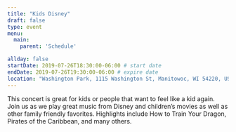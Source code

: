 ```yaml
---
title: "Kids Disney"
draft: false
type: event
menu: 
  main:
    parent: 'Schedule'

allday: false
startDate: 2019-07-26T18:30:00-06:00 # start date
endDate: 2019-07-26T19:30:00-06:00 # expire date
location: "Washington Park, 1115 Washington St, Manitowoc, WI 54220, USA"
---
```

This concert is great for kids or people that want to feel like a kid again. Join us as we play great music from Disney and children’s movies as well as other family friendly favorites. Highlights include How to Train Your Dragon, Pirates of the Caribbean, and many others.
